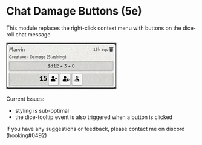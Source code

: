 # Chat Damage Buttons (5e)

This module replaces the right-click context menu with buttons on the dice-roll chat message.

![example](preview.jpg)

Current Issues:
- styling is sub-optimal
- the dice-tooltip event is also triggered when a button is clicked

If you have any suggestions or feedback, please contact me on discord (hooking#0492)